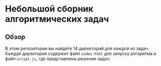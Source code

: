 # Небольшой сборник алгоритмических задач

## Обзор
В этом репозитории вы найдёте 14 директорий для каждой из задач. Каждая директория содержит файл `index.html` для запуска алгоритма и файл `script.js`, где представлены решения задач.
